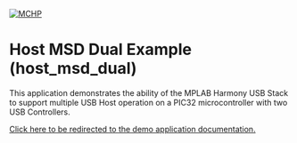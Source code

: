 

[![MCHP](https://www.microchip.com/ResourcePackages/Microchip/assets/dist/images/logo.png)](https://www.microchip.com)

# Host MSD Dual Example (host_msd_dual)

This application demonstrates the ability of the MPLAB Harmony USB Stack to support multiple USB Host operation on a PIC32 microcontroller with two USB Controllers.  

[Click here to be redirected to the demo application documentation.](https://onlinedocs.microchip.com/v2/keyword-lookup?keyword=USB_APPS_MULTI_CONTROLLER_HOST_MSD_DUAL_EXAMPLE&redirect=true)